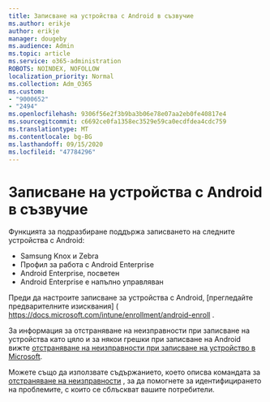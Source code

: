 ```yaml
---
title: Записване на устройства с Android в съзвучие
ms.author: erikje
author: erikje
manager: dougeby
ms.audience: Admin
ms.topic: article
ms.service: o365-administration
ROBOTS: NOINDEX, NOFOLLOW
localization_priority: Normal
ms.collection: Adm_O365
ms.custom:
- "9000652"
- "2494"
ms.openlocfilehash: 9306f56e2f3b9ba3b06e78e07aa2eb0fe40817e4
ms.sourcegitcommit: c6692ce0fa1358ec3529e59ca0ecdfdea4cdc759
ms.translationtype: MT
ms.contentlocale: bg-BG
ms.lasthandoff: 09/15/2020
ms.locfileid: "47784296"
---
```

# <a name="enrolling-android-devices-into-intune"></a>Записване на устройства с Android в съзвучие

Функцията за подразбиране поддържа записването на следните устройства с Android:
- Samsung Knox и Zebra
- Профил за работа с Android Enterprise
- Android Enterprise, посветен
- Android Enterprise е напълно управляван

Преди да настроите записване за устройства с Android, [прегледайте предварителните изисквания] ( https://docs.microsoft.com/intune/enrollment/android-enroll .

За информация за отстраняване на неизправности при записване на устройства като цяло и за някои грешки при записване на Android вижте [отстраняване на неизправности при записване на устройство в Microsoft](https://docs.microsoft.com/intune/enrollment/troubleshoot-device-enrollment-in-intune).

Можете също да използвате съдържанието, което описва командата за [отстраняване на неизправности](https://docs.microsoft.com/intune/fundamentals/help-desk-operators) , за да помогнете за идентифицирането на проблемите, с които се сблъскват вашите потребители.





